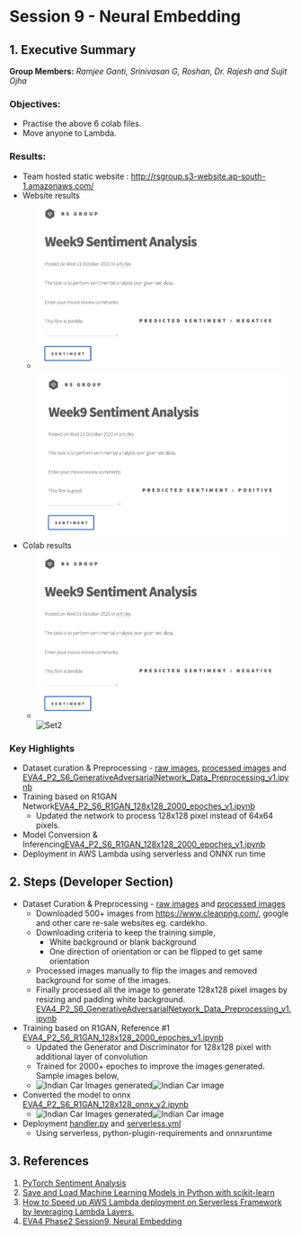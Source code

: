 # Session 9 - Neural Embedding


## 1. Executive Summary
**Group Members:** *Ramjee Ganti, Srinivasan G, Roshan, Dr. Rajesh and Sujit Ojha*

### **Objectives**:

- Practise the above 6 colab files. 
- Move anyone to Lambda. 

### **Results**:

- Team hosted static website : http://rsgroup.s3-website.ap-south-1.amazonaws.com/
- Website results
    - <img src="results/website_snapshot_1.png" alt="Set1" height="300"/><img src="results/website_snapshot_2.png" alt="set2" height="300"/>
- Colab results
    - <img src="results/website_snapshot_1.png" alt="Set1" height="300"/><img src="website_snapshot_2.png" alt="Set2" height="300"/>


### **Key Highlights**
- Dataset curation & Preprocessing - [raw images](https://drive.google.com/drive/folders/1nskvo2QBLbtvIrXdoZeE5hRFp1WPNs3N?usp=sharing),  [processed images](https://github.com/EVA4-RS-Group/Phase2/releases/download/S6/processed_images_step4a.zip) and [EVA4_P2_S6_GenerativeAdversarialNetwork_Data_Preprocessing_v1.ipynb](Training/EVA4_P2_S6_GenerativeAdversarialNetwork_Data_Preprocessing_v1.ipynb)
- Training based on R1GAN Network[EVA4_P2_S6_R1GAN_128x128_2000_epoches_v1.ipynb](Training/EVA4_P2_S6_R1GAN_128x128_2000_epoches_v1.ipynb)
    - Updated the network to process 128x128 pixel instead of 64x64 pixels.
- Model Conversion & Inferencing[EVA4_P2_S6_R1GAN_128x128_2000_epoches_v1.ipynb](Training/EVA4_P2_S6_R1GAN_128x128_2000_epoches_v1.ipynb)
- Deployment in AWS Lambda using serverless and ONNX run time 


## 2. Steps (Developer Section)
- Dataset Curation & Preprocessing - [raw images](https://drive.google.com/drive/folders/1nskvo2QBLbtvIrXdoZeE5hRFp1WPNs3N?usp=sharing) and [processed images](https://github.com/EVA4-RS-Group/Phase2/releases/download/S6/processed_images_step4a.zip)
    - Downloaded 500+ images from https://www.cleanpng.com/, google and other care re-sale websites eg. cardekho.
    - Downloading criteria to keep the training simple,
        - White background or blank background
        - One direction of orientation or can be flipped to get same orientation
    - Processed images manually to flip the images and removed background for some of the images.
    - Finally processed all the image to generate 128x128 pixel images by resizing and padding white background. [EVA4_P2_S6_GenerativeAdversarialNetwork_Data_Preprocessing_v1.ipynb](Training/EVA4_P2_S6_GenerativeAdversarialNetwork_Data_Preprocessing_v1.ipynb)
- Training based on R1GAN, Reference #1 [EVA4_P2_S6_R1GAN_128x128_2000_epoches_v1.ipynb](Training/EVA4_P2_S6_R1GAN_128x128_2000_epoches_v1.ipynb)
    - Updated the Generator and Discriminator for 128x128 pixel with additional layer of convolution
    - Trained for 2000+ epoches to improve the images generated. Sample images below,
    - <img src="results/R1GAN_training_results_collage.png" alt="Indian Car Images generated" height="300"/><img src="results/R1GAN_training_results.png" alt="Indian Car image" height="300"/>
- Converted the model to onnx  [EVA4_P2_S6_R1GAN_128x128_onnx_v2.ipynb](Training/EVA4_P2_S6_R1GAN_128x128_onnx_v2.ipynb)
    - <img src="results/R1GAN_training_results_onnx_collage.png" alt="Indian Car Images generated" height="300"/><img src="results/R1GAN_training_results_onnx.png" alt="Indian Car image" height="300"/>
- Deployment [handler.py](GAN-Deployment/handler.py) and [serverless.yml](GAN-Deployment/serverless.yml)
    - Using serverless, python-plugin-requirements and onnxruntime


## 3. References

1. [PyTorch Sentiment Analysis](https://github.com/bentrevett/pytorch-sentiment-analysis)
2. [Save and Load Machine Learning Models in Python with scikit-learn](https://machinelearningmastery.com/save-load-machine-learning-models-python-scikit-learn/)
3. [How to Speed up AWS Lambda deployment on Serverless Framework by leveraging Lambda Layers.](https://gaurav4664.medium.com/how-to-speed-up-aws-lambda-deployment-on-serverless-framework-by-leveraging-lambda-layers-623f7c742af4)
4. [EVA4 Phase2 Session9, Neural Embedding](https://theschoolof.ai/)

